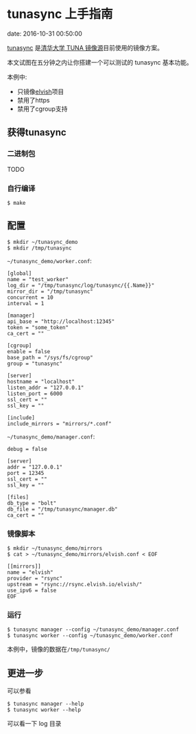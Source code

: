 # tunasync 上手指南
date: 2016-10-31 00:50:00

[tunasync](https://github.com/tuna/tunasync) 是[清华大学 TUNA 镜像源](https://mirrors.tuna.tsinghua.edu.cn)目前使用的镜像方案。

本文试图在五分钟之内让你搭建一个可以测试的 tunasync 基本功能。

本例中:

 - 只镜像[elvish](https://elvish.io)项目
 - 禁用了https
 - 禁用了cgroup支持

## 获得tunasync

### 二进制包

TODO

### 自行编译

```
$ make
```

## 配置

```
$ mkdir ~/tunasync_demo
$ mkdir /tmp/tunasync
```

`~/tunasync_demo/worker.conf`:

```
[global]
name = "test_worker"
log_dir = "/tmp/tunasync/log/tunasync/{{.Name}}"
mirror_dir = "/tmp/tunasync"
concurrent = 10
interval = 1

[manager]
api_base = "http://localhost:12345"
token = "some_token"
ca_cert = ""

[cgroup]
enable = false
base_path = "/sys/fs/cgroup"
group = "tunasync"

[server]
hostname = "localhost"
listen_addr = "127.0.0.1"
listen_port = 6000
ssl_cert = ""
ssl_key = ""

[include]
include_mirrors = "mirrors/*.conf"
```

`~/tunasync_demo/manager.conf`:

```
debug = false

[server]
addr = "127.0.0.1"
port = 12345
ssl_cert = ""
ssl_key = ""

[files]
db_type = "bolt"
db_file = "/tmp/tunasync/manager.db"
ca_cert = ""
```

### 镜像脚本

```
$ mkdir ~/tunasync_demo/mirrors
$ cat > ~/tunasync_demo/mirrors/elvish.conf < EOF

[[mirrors]]
name = "elvish"
provider = "rsync"
upstream = "rsync://rsync.elvish.io/elvish/"
use_ipv6 = false
EOF
```

### 运行

```
$ tunasync manager --config ~/tunasync_demo/manager.conf
$ tunasync worker --config ~/tunasync_demo/worker.conf
```

本例中，镜像的数据在`/tmp/tunasync/`

## 更进一步

可以参看

```
$ tunasync manager --help
$ tunasync worker --help
```

可以看一下 log 目录
